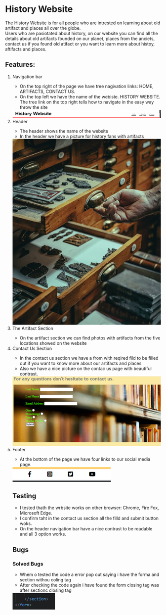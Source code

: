 # History Website

The History Website is for all people who are intrested on learning about old artifact and places all over the globe.<br>
Users who are pasiotated about history, on our website you can find all the details about old artifacts founded on our planet, places from the anciets, contact us if you found old atifact or you want to learn more about histoy, aftifacts and places.
    
    

## Features:
<ol>
<li>Navigation bar</li>
  
  <ul>
  <li>On the top right of the page we have tree nagivation links: HOME, ARTIFACTS, CONTACT US.</li>
  <li>On the top left we have the name of the webiste. HISTORY WEBSITE.
    The tree link on the top right tells how to navigate in the easy way throw the site</li>
    </ul>
 <img src="images/Screenshot header.png">
 <li>Header</li>
  <ul>
  <li>The header shows the name of the website</li>
  <li>In the header we have a picture for history fans with artifacts</li>
  </ul>
  <img src="images/free-photo-of-old-artisan-showing-vintage-and-antique-artifacts-in-wooden-drawers.jpeg">
  <li>The Artifact Section</li>
  <ul>
  <li>On the artifact section we can find photos with artifacts from the five locations showed on the website</li>
  </ul>
  <li>Contact Us Section</li>
  <ul>
  <li>In the contact us section we have a from with reqired fild to be filled out if you want to know more about our artifacts and places</li>
  <li>Also we have a nice picture on the contac us page with beautiful contrast.</li>
  </ul>
  <img src="images/Screenshotcontact.png">
  <li>Footer</li>
  <ul>
  <li>At the bottom of the page we have four links to our social media page.</li>
  </ul>
  <img src="images/Screenshotfooter.png">
  
  ## Testing
  <ul>
  <li>I tested thath the wrbsite works on other browser: Chrome, Fire Fox, Microsoft Edge. </li>
  <li>I confirm taht in the contact us section all the filld and submit button woks.</li>
  <li>On the header navigation bar have a nice contrast to be readable and all 3 option works.</li>
  </ul>
  
  ## Bugs
  
  ### Solved Bugs
  <ul>
  <li>Whem o tested the code a error pop out saying i have the forma and section withou coling tag</li>
  <li>After checking the code again i have found the form closing tag was after sectionc closing tag</li>
  </ul>
  <img src="/images/Screenshotbug.png">
  
